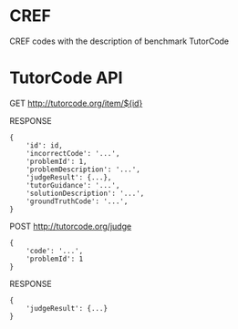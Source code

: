 # CREF
CREF codes with the description of benchmark TutorCode

# TutorCode API

GET http://tutorcode.org/item/${id}

RESPONSE

```
{
    'id': id,
    'incorrectCode': '...',
    'problemId': 1,
    'problemDescription': '...',
    'judgeResult': {...},
    'tutorGuidance': '...',
    'solutionDescription': '...',
    'groundTruthCode': '...',
}
```

POST http://tutorcode.org/judge

```
{
    'code': '...',
    'problemId': 1
}
```

RESPONSE

```
{
    'judgeResult': {...}
}
```
